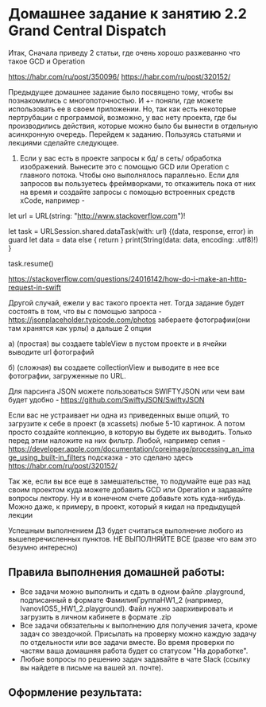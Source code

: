 # Домашнее задание к занятию 2.2 	Grand Central Dispatch

Итак, Сначала приведу 2 статьи, где очень хорошо разжеванно что такое GCD и Operation

https://habr.com/ru/post/350096/
https://habr.com/ru/post/320152/

Предыдущее домашнее задание было посвящено тому, чтобы вы познакомились с многопоточностью. И +- поняли, где можете использовать ее в своем приложении. Но, так как есть некоторые пертрубации с программой, возможно, у вас нету проекта, где бы производились действия, которые можно было бы вынести в отдельную асинхронную очередь.
Перейдем к заданию. Пользуясь статьями и лекциями сделайте следующее.

1) Если у вас есть в проекте запросы к бд/ в сеть/ обработка изображений. Вынесите это с помощью GCD или Operation с главного потока. Чтобы оно выполнялось параллеьно. Если для запросов вы пользуетесь фреймворками, то откажитель пока от них на время и создайте запросы с помощью встроенных средств xCode, например -

let url = URL(string: "http://www.stackoverflow.com")!

let task = URLSession.shared.dataTask(with: url) {(data, response, error) in
    guard let data = data else { return }
    print(String(data: data, encoding: .utf8)!)
}

task.resume()

https://stackoverflow.com/questions/24016142/how-do-i-make-an-http-request-in-swift

 Другой случай, ежели у вас такого проекта нет. Тогда задание будет состоять в том, что вы с помощью запроса - https://jsonplaceholder.typicode.com/photos забераете фотографии(они там хранятся как урлы) а дальше 2 опции
 
а) (простая) вы создаете tableView в пустом проекте и в ячейки выводите url фотографий

б) (сложная) вы создаете collectionView и выводите в нее все фотографии, загруженные по URL.

Для парсинга JSON можете пользоваться SWIFTYJSON или чем вам будет удобно - https://github.com/SwiftyJSON/SwiftyJSON

Если вас не устраивает ни одна из приведенных выше опций, то загрузите к себе в проект (в xcassets) любые 5-10 картинок. А потом просто создайте коллекцию, в которую вы будете их выводить. Только перед этим наложите на них фильтр. Любой, например сепия - https://developer.apple.com/documentation/coreimage/processing_an_image_using_built-in_filters
подсказка - это сделано здесь https://habr.com/ru/post/320152/

Так же, если вы все еще в замешательстве, то подумайте еще раз над своим проектом куда можете добавить GCD или Operation и задавайте вопросы лектору. Ну и в конечном счете добавьте хоть куда-нибудь. Можно даже, к примеру, в проект, который я кидал на предыдущей лекции

Успешным выполнением ДЗ будет считаться выполнение любого из вышеперечисленных пунктов. НЕ ВЫПОЛНЯЙТЕ ВСЕ (разве что вам это безумно интересно)

## Правила выполнения домашней работы:

* Все задачи можно выполнить и сдать в одном файле .playground, подписанный в формате ФамилияГруппаHW1_2 (например, IvanovIOS5_HW1_2.playground). Файл нужно заархивировать и загрузить в личном кабинете в формате .zip
* Все задачи обязательны к выполнению для получения зачета, кроме задач со звездочкой. Присылать на проверку можно каждую задачу по отдельности или все задачи вместе. Во время проверки по частям ваша домашняя работа будет со статусом "На доработке".
* Любые вопросы по решению задач задавайте в чате Slack (ссылку вы найдете в письме на вашей эл. почте).

## Оформление результата:
